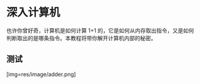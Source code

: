 深入计算机
======================================================================
也许你曾好奇，计算机是如何计算 1+1 的，它是如何从内存取出指令，又是如何判断取出的是哪条指令。本教程将带你解开计算机内部的秘密。

测试
------------------------------------------------------------
[img=res/image/adder.png]
